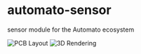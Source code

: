 # automato-sensor
sensor module for the Automato ecosystem

![PCB Layout](../assets/layout_20210115.png?raw=true)
![3D Rendering](../assets/render_20210115.png?raw=true)

